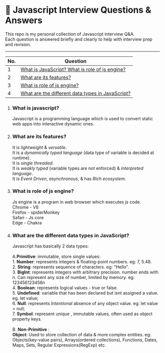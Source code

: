 # 📘 Javascript Interview Questions & Answers

This repo is my personal collection of Javascript interview Q&A.  
Each question is answered briefly and clearly to help with interview prep and revision.

---

| No. | Question                                                                                                              |
| --- | --------------------------------------------------------------------------------------------------------------------- |
| 1  | [What is JavaScript?  What is role of js engine?](#what-is-javascript-what-is-role-of-js-engine)                       |
| 2  | [What are its features?](#what-are-its-features)                                                                       |
| 3  | [What is role of js engine?](#what-is-role-of-js-engine)                                                               |
| 4  | [What are the different data types in JavaScript?](#what-are-the-different-data-types-in-javascript)                   |
                                       

1. ### What is javascript? 
    Javascript is a programming language which is used to convert static web apps into interactive dynamic ones.
    
2. ### What are its features? 
    It is *lightweight* & *versatile*. <br/> It is a *dynamically typed language* (data type of variable is decided at runtime).<br/> It is *single threaded*.<br/> It is *weakly typed* (variable types are not enforced) & *interpreted language*.<br/> It is *Event Driven*, *asynchronous*, & has *Rich ecosystem*.

3. ### What is role of js engine? 
    Js engine is a program in web browser which executes js code.<br/> Chrome - V8 <br/> Firefox - spiderMonkey <br/> Safari - Js core <br/> Edge - Chakra 
    

4. ### What are the different data types in JavaScript?

   Javascript has basically 2 data types: <br/> <br/> A.**Primitive**: immutable, store single values:<br/> 1. **Number**: represents integers & floating-point numbers. eg: 7, 5.48. <br/> 2. **String**: represents sequence of characters. eg: "Hello".<br/> 3. **BigInt**: represents integers with arbitrary precision. number ends with n.  Can represent any size of number, limited by memory. eg: 123456123456n <br/> 4. **Boolean**: represents logical values - true or false. <br/> 5. **Undefined**: variable that has been declared but isnt assigned a value. eg. let value; <br/> 6. **Null**: represents *Intentional* absence of any object value. eg: let value = null; <br/> 7. **Symbol**: represent unique , immutable values, often used as object property keys.<br/><br/> B. **Non-Primitive** : <br/>**Object**: Used to store collection of data & more complex entities. eg: Objects(key-value pairs), Arrays(ordered collections), Functions, Dates, Maps, Sets, Regular Expressions(RegExp) etc.

